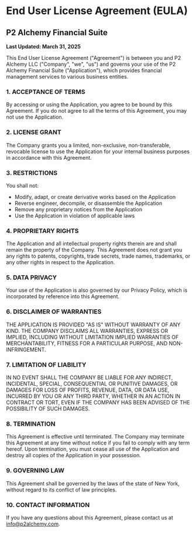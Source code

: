 # End User License Agreement (EULA)

## P2 Alchemy Financial Suite

**Last Updated: March 31, 2025**

This End User License Agreement ("Agreement") is between you and P2 Alchemy LLC ("Company", "we", "us") and governs your use of the P2 Alchemy Financial Suite ("Application"), which provides financial management services to various business entities.

### 1. ACCEPTANCE OF TERMS

By accessing or using the Application, you agree to be bound by this Agreement. If you do not agree to all the terms of this Agreement, you may not use the Application.

### 2. LICENSE GRANT

The Company grants you a limited, non-exclusive, non-transferable, revocable license to use the Application for your internal business purposes in accordance with this Agreement.

### 3. RESTRICTIONS

You shall not:
- Modify, adapt, or create derivative works based on the Application
- Reverse engineer, decompile, or disassemble the Application
- Remove any proprietary notices from the Application
- Use the Application in violation of applicable laws

### 4. PROPRIETARY RIGHTS

The Application and all intellectual property rights therein are and shall remain the property of the Company. This Agreement does not grant you any rights to patents, copyrights, trade secrets, trade names, trademarks, or any other rights in respect to the Application.

### 5. DATA PRIVACY

Your use of the Application is also governed by our Privacy Policy, which is incorporated by reference into this Agreement.

### 6. DISCLAIMER OF WARRANTIES

THE APPLICATION IS PROVIDED "AS IS" WITHOUT WARRANTY OF ANY KIND. THE COMPANY DISCLAIMS ALL WARRANTIES, EXPRESS OR IMPLIED, INCLUDING WITHOUT LIMITATION IMPLIED WARRANTIES OF MERCHANTABILITY, FITNESS FOR A PARTICULAR PURPOSE, AND NON-INFRINGEMENT.

### 7. LIMITATION OF LIABILITY

IN NO EVENT SHALL THE COMPANY BE LIABLE FOR ANY INDIRECT, INCIDENTAL, SPECIAL, CONSEQUENTIAL OR PUNITIVE DAMAGES, OR DAMAGES FOR LOSS OF PROFITS, REVENUE, DATA, OR DATA USE, INCURRED BY YOU OR ANY THIRD PARTY, WHETHER IN AN ACTION IN CONTRACT OR TORT, EVEN IF THE COMPANY HAS BEEN ADVISED OF THE POSSIBILITY OF SUCH DAMAGES.

### 8. TERMINATION

This Agreement is effective until terminated. The Company may terminate this Agreement at any time without notice if you fail to comply with any term hereof. Upon termination, you must cease all use of the Application and destroy all copies of the Application in your possession.

### 9. GOVERNING LAW

This Agreement shall be governed by the laws of the state of New York, without regard to its conflict of law principles.

### 10. CONTACT INFORMATION

If you have any questions about this Agreement, please contact us at info@p2alchemy.com.